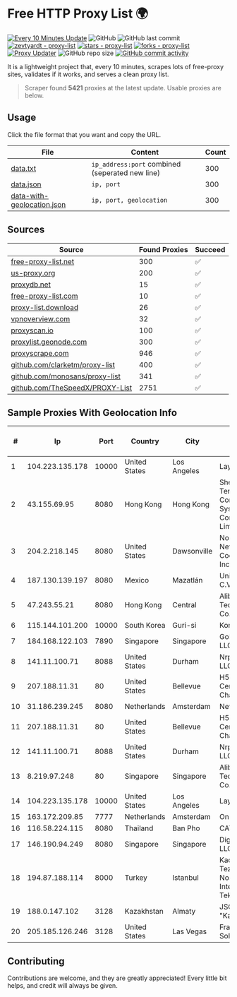 
# Free HTTP Proxy List 🌍

[![Every 10 Minutes Update](https://github.com/mertguvencli/http-proxy-list/actions/workflows/main.yml/badge.svg?branch=main)](https://github.com/mertguvencli/http-proxy-list/actions/workflows/main.yml)
![GitHub](https://img.shields.io/github/license/mertguvencli/http-proxy-list)
![GitHub last commit](https://img.shields.io/github/last-commit/mertguvencli/http-proxy-list)
[![zevtyardt - proxy-list](https://img.shields.io/static/v1?label=zevtyardt&message=proxy-list&color=blue&logo=github)](https://github.com/zevtyardt/proxy-list "Go to GitHub repo")
[![stars - proxy-list](https://img.shields.io/github/stars/zevtyardt/proxy-list?style=social)](https://github.com/zevtyardt/proxy-list)
[![forks - proxy-list](https://img.shields.io/github/forks/zevtyardt/proxy-list?style=social)](https://github.com/zevtyardt/proxy-list)
[![Proxy Updater](https://github.com/zevtyardt/proxy-list/workflows/Proxy%20Updater/badge.svg)](https://github.com/zevtyardt/proxy-list/actions?query=workflow:"Proxy+Updater")
![GitHub repo size](https://img.shields.io/github/repo-size/zevtyardt/proxy-list)
[![GitHub commit activity](https://img.shields.io/github/commit-activity/m/zevtyardt/proxy-list?logo=commits)](https://github.com/zevtyardt/proxy-list/commits/main)

It is a lightweight project that, every 10 minutes, scrapes lots of free-proxy sites, validates if it works, and serves a clean proxy list.

> Scraper found **5421** proxies at the latest update. Usable proxies are below.

## Usage

Click the file format that you want and copy the URL.

|File|Content|Count|
|----|-------|-----|
|[data.txt](https://raw.githubusercontent.com/mertguvencli/http-proxy-list/main/proxy-list/data.txt)|`ip_address:port` combined (seperated new line)|300|
|[data.json](https://raw.githubusercontent.com/mertguvencli/http-proxy-list/main/proxy-list/data.json)|`ip, port`|300|
|[data-with-geolocation.json](https://raw.githubusercontent.com/mertguvencli/http-proxy-list/main/proxy-list/data-with-geolocation.json)|`ip, port, geolocation`|300|

## Sources

|Source|Found Proxies|Succeed|
|------|-------------|-------|
|[free-proxy-list.net](https://free-proxy-list.net)|300|✅|
|[us-proxy.org](https://www.us-proxy.org)|200|✅|
|[proxydb.net](http://proxydb.net)|15|✅|
|[free-proxy-list.com](https://free-proxy-list.com/?page=&port=&type%5B%5D=http&type%5B%5D=https&up_time=0&search=Search)|10|✅|
|[proxy-list.download](https://www.proxy-list.download/HTTP)|26|✅|
|[vpnoverview.com](https://vpnoverview.com/privacy/anonymous-browsing/free-proxy-servers)|32|✅|
|[proxyscan.io](https://www.proxyscan.io)|100|✅|
|[proxylist.geonode.com](https://proxylist.geonode.com/api/proxy-list?limit=300&page=1&sort_by=lastChecked&sort_type=desc&protocols=http,https)|300|✅|
|[proxyscrape.com](https://api.proxyscrape.com/v2/?request=displayproxies&protocol=http&timeout=10000&country=all&ssl=all&anonymity=all)|946|✅|
|[github.com/clarketm/proxy-list](https://raw.githubusercontent.com/clarketm/proxy-list/master/proxy-list-raw.txt)|400|✅|
|[github.com/monosans/proxy-list](https://raw.githubusercontent.com/monosans/proxy-list/main/proxies/http.txt)|341|✅|
|[github.com/TheSpeedX/PROXY-List](https://raw.githubusercontent.com/TheSpeedX/PROXY-List/master/http.txt)|2751|✅|


## Sample Proxies With Geolocation Info

|#|Ip|Port|Country|City|Internet Service Provider|
|-|--|----|-------|----|-------------------------|
|1|104.223.135.178|10000|United States|Los Angeles|LayerHost|
|2|43.155.69.95|8080|Hong Kong|Hong Kong|Shenzhen Tencent Computer Systems Company Limited|
|3|204.2.218.145|8080|United States|Dawsonville|North Georgia Network Cooperative, Inc.|
|4|187.130.139.197|8080|Mexico|Mazatlán|Uninet S.A. de C.V.|
|5|47.243.55.21|8080|Hong Kong|Central|Alibaba (US) Technology Co., Ltd.|
|6|115.144.101.200|10000|South Korea|Guri-si|Korea Telecom|
|7|184.168.122.103|7890|Singapore|Singapore|GoDaddy.com, LLC|
|8|141.11.100.71|8088|United States|Durham|Nrp Network LLC|
|9|207.188.11.31|80|United States|Bellevue|H5 Data Centers - Chandler LLC|
|10|31.186.239.245|8080|Netherlands|Amsterdam|NetSkope Inc|
|11|207.188.11.31|80|United States|Bellevue|H5 Data Centers - Chandler LLC|
|12|141.11.100.71|8088|United States|Durham|Nrp Network LLC|
|13|8.219.97.248|80|Singapore|Singapore|Alibaba (US) Technology Co., Ltd.|
|14|104.223.135.178|10000|United States|Los Angeles|LayerHost|
|15|163.172.209.85|7777|Netherlands|Amsterdam|Online SAS NL|
|16|116.58.224.115|8080|Thailand|Ban Pho|CAT-BB|
|17|146.190.94.249|8080|Singapore|Singapore|DigitalOcean, LLC|
|18|194.87.188.114|8000|Turkey|Istanbul|Kadir Huseyin Tezcan Nosspeed Internet Teknolojileri|
|19|188.0.147.102|3128|Kazakhstan|Almaty|JSC "KazTransCom"|
|20|205.185.126.246|3128|United States|Las Vegas|FranTech Solutions|



## Contributing

Contributions are welcome, and they are greatly appreciated! Every
little bit helps, and credit will always be given.

